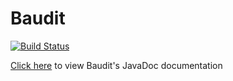 # Baudit

[![Build Status](https://travis-ci.org/CMPUT301F18T16/Baudit.svg?branch=master)](https://travis-ci.org/CMPUT301F18T16/Baudit)


[Click here](https://cmput301f18t16.github.io/Baudit/) to view Baudit's 
JavaDoc documentation 